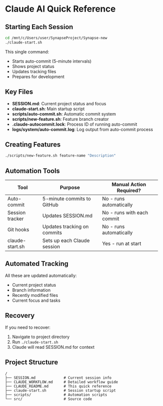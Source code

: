 # Claude AI Quick Reference

## Starting Each Session

```bash
cd /mnt/c/Users/user/SynapseProject/Synapse-new
./claude-start.sh
```

This single command:
- Starts auto-commit (5-minute intervals)
- Shows project status 
- Updates tracking files
- Prepares for development

## Key Files

- **SESSION.md**: Current project status and focus
- **claude-start.sh**: Main startup script
- **scripts/auto-commit.sh**: Automatic commit system
- **scripts/new-feature.sh**: Feature branch creator
- **.claude-autocommit.lock**: Process ID of running auto-commit
- **logs/system/auto-commit.log**: Log output from auto-commit process

## Creating Features

```bash
./scripts/new-feature.sh feature-name "Description"
```

## Automation Tools

| Tool | Purpose | Manual Action Required? |
|------|---------|------------------------|
| Auto-commit | 5-minute commits to GitHub | No - runs automatically |
| Session tracker | Updates SESSION.md | No - runs with each commit |
| Git hooks | Updates tracking on commits | No - runs automatically |
| claude-start.sh | Sets up each Claude session | Yes - run at start |

## Automated Tracking

All these are updated automatically:
- Current project status 
- Branch information
- Recently modified files
- Current focus and tasks

## Recovery

If you need to recover:
1. Navigate to project directory
2. Run `./claude-start.sh`
3. Claude will read SESSION.md for context

## Project Structure

```
/
├── SESSION.md             # Current session info
├── CLAUDE_WORKFLOW.md     # Detailed workflow guide
├── CLAUDE_README.md       # This quick reference
├── claude-start.sh        # Session startup script
├── scripts/               # Automation scripts
└── src/                   # Source code
```